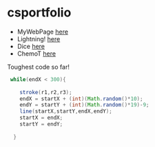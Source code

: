 # csportfolio

* MyWebPage [here](https://schlegelo.github.io/testPage/dogPage2/)
* Lightning! [here](https://schlegelo.github.io/lightning2/)
* Dice [here](https://schlegelo.github.io/dice3/)
* ChemoT [here](https://schlegelo.github.io/chemotaxis4/)




Toughest code so far!
```Java
 while(endX < 300){
    
    stroke(r1,r2,r3);
    endX = startX + (int)(Math.random()*10);
    endY = startY + (int)(Math.random()*19)-9;
    line(startX,startY,endX,endY);
    startX = endX;
    startY = endY;
    
  }
  ```
